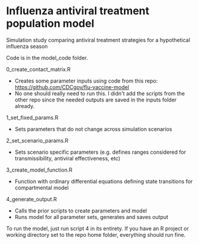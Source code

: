 # Influenza antiviral treatment population model
Simulation study comparing antiviral treatment strategies for a hypothetical influenza season

Code is in the model_code folder.

0_create_contact_matrix.R
- Creates some parameter inputs using code from this repo: https://github.com/CDCgov/flu-vaccine-model
- No one should really need to run this. I didn't add the scripts from the other repo since the needed outputs are saved in the inputs folder already.

1_set_fixed_params.R
- Sets parameters that do not change across simulation scenarios

2_set_scenario_params.R
- Sets scenario specific parameters (e.g. defines ranges considered for transmissibility, antiviral effectiveness, etc)

3_create_model_function.R
- Function with ordinary differential equations defining state transitions for compartmental model

4_generate_output.R
- Calls the prior scripts to create parameters and model
- Runs model for all parameter sets, generates and saves output

To run the model, just run script 4 in its entirety. If you have an R project or working directory set to the repo home folder, everything should run fine. 
